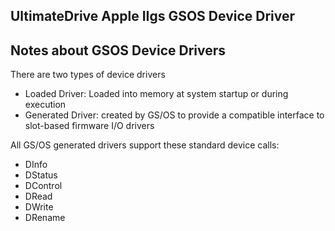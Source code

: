## UltimateDrive Apple IIgs GSOS Device Driver


## Notes about GSOS Device Drivers
There are two types of device drivers
- Loaded Driver: Loaded into memory at system startup or during execution
- Generated Driver: created by GS/OS to provide a compatible interface to slot-based fìrmware I/O drivers

All GS/OS generated drivers support these standard device calls:
- DInfo
- DStatus
- DControl
- DRead
- DWrite
- DRename